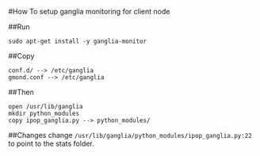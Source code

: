 #How To setup ganglia monitoring for client node

##Run 
```
sudo apt-get install -y ganglia-monitor
```

##Copy 
```
conf.d/ --> /etc/ganglia
gmond.conf --> /etc/ganglia
```
##Then
```
open /usr/lib/ganglia
mkdir python_modules
copy ipop_ganglia.py --> python_modules/
```

##Changes
change `/usr/lib/ganglia/python_modules/ipop_ganglia.py:22` to point to the stats folder.
